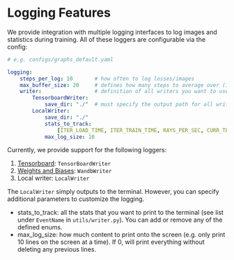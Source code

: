 # Logging Features

We provide integration with multiple logging interfaces to log images and statistics during training. 
All of these loggers are configurable via the config:

```yaml
# e.g. configs/graphs_default.yaml

logging:
    steps_per_log: 10       # how often to log losses/images
    max_buffer_size: 20     # defines how many steps to average over (if reporting averages)
    writer:                 # definition of all writers you want to use
        TensorboardWriter:  
            save_dir: "./"  # must specify the output path for all writers
        LocalWriter:
            save_dir: "./"
            stats_to_track:
                [ITER_LOAD_TIME, ITER_TRAIN_TIME, RAYS_PER_SEC, CURR_TEST_PSNR]
            max_log_size: 10 
```

Currently, we provide support for the following loggers:

1. [Tensorboard](https://www.tensorflow.org/tensorboard): `TensorBoardWriter`
2. [Weights and Biases](https://wandb.ai/site): `WandbWriter`
3. Local writer: `LocalWriter`

The `LocalWriter` simply outputs to the terminal. However, you can specify additional parameters to customize the logging.
* stats_to_track: all the stats that you want to print to the terminal (see list under `EventName` in `utils/writer.py`). You can add or remove any of the defined enums. 
* max_log_size: how much content to print onto the screen (e.g. only print 10 lines on the screen at a time). If 0, will print everything without deleting any previous lines.
